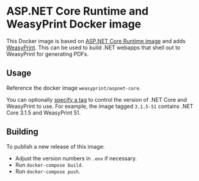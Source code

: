 # ASP.NET Core Runtime and WeasyPrint Docker image

This Docker image is based on [ASP.NET Core Runtime image](https://hub.docker.com/_/microsoft-dotnet-core-aspnet/) and adds [WeasyPrint](https://weasyprint.org/). This can be used to build .NET webapps that shell out to WeasyPrint for generating PDFs.

## Usage

Reference the docker image `weasyprint/aspnet-core`.

You can optionally [specify a tag](https://hub.docker.com/r/weasyprint/aspnet-core/tags) to control the version of .NET Core and WeasyPrint to use. For example, the image tagged `3.1.5-51` contains .NET Core 3.1.5 and WeasyPrint 51.

## Building

To publish a new release of this image:

- Adjust the version numbers in `.env` if necessary.
- Run `docker-compose build`.
- Run `docker-compose push`.
